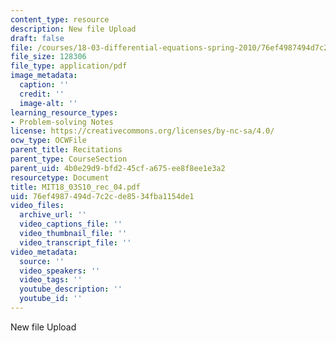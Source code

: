 ```yaml
---
content_type: resource
description: New file Upload
draft: false
file: /courses/18-03-differential-equations-spring-2010/76ef4987494d7c2cde8534fba1154de1_MIT18_03S10_rec_04.pdf
file_size: 128306
file_type: application/pdf
image_metadata:
  caption: ''
  credit: ''
  image-alt: ''
learning_resource_types:
- Problem-solving Notes
license: https://creativecommons.org/licenses/by-nc-sa/4.0/
ocw_type: OCWFile
parent_title: Recitations
parent_type: CourseSection
parent_uid: 4b0e29d9-bfd2-45cf-a675-ee8f8ee1e3a2
resourcetype: Document
title: MIT18_03S10_rec_04.pdf
uid: 76ef4987-494d-7c2c-de85-34fba1154de1
video_files:
  archive_url: ''
  video_captions_file: ''
  video_thumbnail_file: ''
  video_transcript_file: ''
video_metadata:
  source: ''
  video_speakers: ''
  video_tags: ''
  youtube_description: ''
  youtube_id: ''
---
```

New file Upload